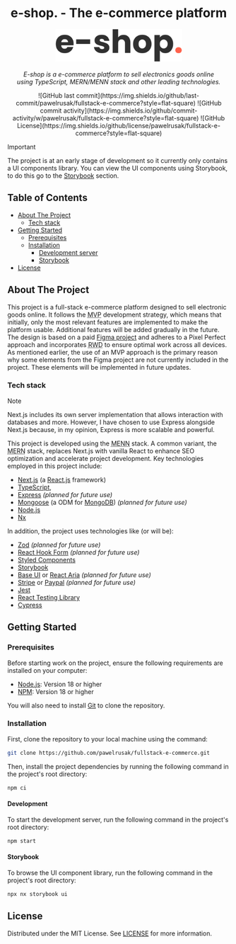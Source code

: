 <h1 align="center">e-shop. - The e-commerce platform</h1>

<p align="center">
  <picture>
    <source media="(prefers-color-scheme: dark)" srcset="./docs/assets/logo-light.svg" width="286" height="74">
    <img alt="e-shop" src="./docs/assets/logo-dark.svg" width="286" height="74">
  </picture>
  <br />
  <br />
  <em>E-shop is a e-commerce platform to sell electronics goods online
  <br /> using TypeScript, MERN/MENN stack and other leading technologies.</em>
  <br />  
</p>

<p align="center">
  ![GitHub last commit](https://img.shields.io/github/last-commit/pawelrusak/fullstack-e-commerce?style=flat-square)
  ![GitHub commit activity](https://img.shields.io/github/commit-activity/w/pawelrusak/fullstack-e-commerce?style=flat-square)
  ![GitHub License](https://img.shields.io/github/license/pawelrusak/fullstack-e-commerce?style=flat-square)
  <br />
</p>

> [!IMPORTANT]
> The project is at an early stage of development so it currently only contains a UI components library.
> You can view the UI components using Storybook, to do this go to the [Storybook](#storybook) section.

## Table of Contents

- [About The Project](#about-the-project)
  - [Tech stack](#tech-stack)
- [Getting Started](#getting-started)
  - [Prerequisites](#prerequisites)
  - [Installation](#installation)
    - [Development server](#development-server)
    - [Storybook](#storybook)
- [License](#license)

## About The Project

This project is a full-stack e-commerce platform designed to sell electronic goods online. It follows the <abbr title="Minimum Viable Product">MVP</abbr> development strategy, which means that initially, only the most relevant features are implemented to make the platform usable. Additional features will be added gradually in the future. The design is based on a paid [Figma project](https://www.creativefabrica.com/pl/product/e-shop-e-commerce-website-design-ui/) and adheres to a Pixel Perfect approach and incorporates <abbr title="Responsive Web Design">RWD</abbr> to ensure optimal work across all devices. As mentioned earlier, the use of an MVP approach is the primary reason why some elements from the Figma project are not currently included in the project. These elements will be implemented in future updates.

### Tech stack

> [!NOTE]
> Next.js includes its own server implementation that allows interaction with databases and more. However, I have chosen to use Express alongside Next.js because, in my opinion, Express is more scalable and powerful.

This project is developed using the <abbr title="MongoDB, Express.js, Next.js, and Node.js JavaScript software stack">MENN</abbr> stack. A common variant, the <abbr title="MongoDB, Express.js, React.js, and Node.js JavaScript software stack">MERN</abbr> stack, replaces Next.js with vanilla React to enhance SEO optimization and accelerate project development. Key technologies employed in this project include:

- [Next.js](https://nextjs.org/) (a [React.js](https://reactjs.org/) framework)
- [TypeScript](https://www.typescriptlang.org/),
- [Express](https://expressjs.com/) _(planned for future use)_
- [Mongoose](https://mongoosejs.com/) (a ODM for [MongoDB](https://www.mongodb.com/)) _(planned for future use)_
- [Node.js](https://nodejs.org/)
- [Nx](https://nx.dev/)

In addition, the project uses technologies like (or will be):

- [Zod](https://zod.dev/) _(planned for future use)_
- [React Hook Form](https://react-hook-form.com/) _(planned for future use)_
- [Styled Components](https://styled-components.com/)
- [Storybook](https://storybook.js.org/)
- [Base UI](https://mui.com/base-ui/) or [React Aria](https://react-spectrum.adobe.com/react-aria/) _(planned for future use)_
- [Stripe](https://stripe.com/) or [Paypal](https://www.paypal.com/) _(planned for future use)_
- [Jest](https://jestjs.io/)
- [React Testing Library](https://testing-library.com/docs/react-testing-library/intro/)
- [Cypress](https://www.cypress.io/)

## Getting Started

### Prerequisites

Before starting work on the project, ensure the following requirements are installed on your computer:

- [Node.js](https://nodejs.org/): Version 18 or higher
- [NPM](https://www.npmjs.com/): Version 18 or higher

You will also need to install [Git](https://github.com/git-guides/install-git) to clone the repository.

### Installation

First, clone the repository to your local machine using the command:

```bash
git clone https://github.com/pawelrusak/fullstack-e-commerce.git
```

Then, install the project dependencies by running the following command in the project's root directory:

```bash
npm ci
```

#### Development

To start the development server, run the following command in the project's root directory:

```bash
npm start
```

#### Storybook

To browse the UI component library, run the following command in the project's root directory:

```bash
npx nx storybook ui
```

## License

Distributed under the MIT License. See [LICENSE](./LICENSE) for more information.
